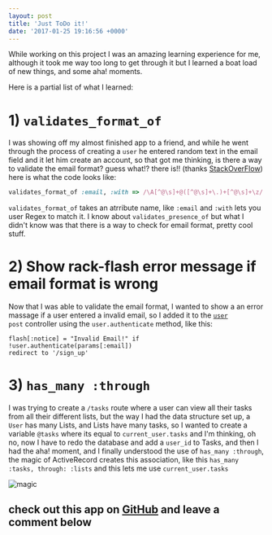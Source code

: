 ```yaml
---
layout: post
title: 'Just ToDo it!'
date: '2017-01-25 19:16:56 +0000'
---
```


While working on this project I was an amazing learning experience for me, although it took me way too long to get through it but I learned a boat load of new things, and some aha! moments.

Here is a partial list of what I learned:

# 1) `validates_format_of`

I was showing off my almost finished app to a friend, and while he went through the process of creating a `user` he entered random text in the email field and it let him create an account, so that got me thinking, is there a way to validate the email format? guess what!? there is!! (thanks [StackOverFlow](http://stackoverflow.com/a/4776937/4001311)) here is what the code looks like:

```ruby
validates_format_of :email, :with => /\A[^@\s]+@([^@\s]+\.)+[^@\s]+\z/
```

`validates_format_of` takes an atrribute name, like `:email` and `:with` lets you user Regex to match it. I know about `validates_presence_of` but what I didn't know was that there is a way to check for email format, pretty cool stuff.

# 2) Show rack-flash error message if email format is wrong

Now that I was able to validate the email format, I wanted to show a an error massage if a user entered a invalid email, so I added it to the [`user`](https://github.com/Shmuwol/Daily-Todo/blob/master/app/controllers/user_controller.rb#L13)<br>
`post` controller using the `user.authenticate` method, like this:

```erb
flash[:notice] = "Invalid Email!" if !user.authenticate(params[:email])
redirect to '/sign_up'
```

# 3) `has_many :through`

I was trying to create a `/tasks` route where a user can view all their tasks from all their different lists, but the way I had the data structure set up, a `User` has many Lists, and Lists have many tasks, so I wanted to create a variable `@tasks` where its equal to `current_user.tasks` and I'm thinking, oh no, now I have to redo the database and add a `user_id` to Tasks, and then I had the aha! moment, and I finally understood the use of `has_many :through`, the magic of ActiveRecord creates this association, like this `has_many :tasks, through: :lists` and this lets me use `current_user.tasks`

![magic](http://i.imgur.com/bTNZXvn.gif)

## check out this app on [GitHub](https://github.com/Shmuwol/Daily-Todo) and leave a comment below
